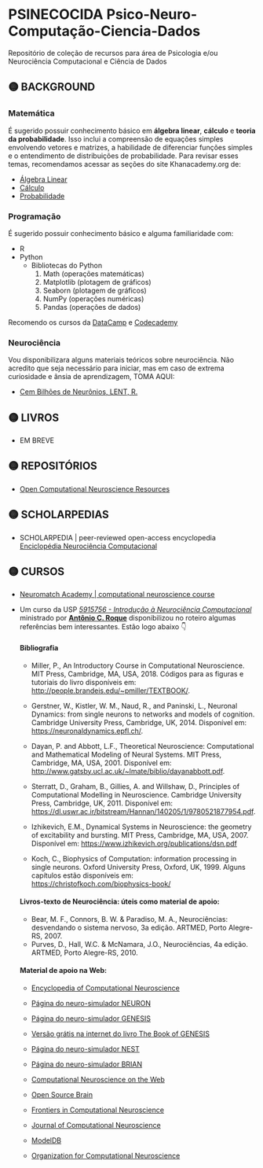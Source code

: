 # PSINECOCIDA Psico-Neuro-Computação-Ciencia-Dados

Repositório de coleção de recursos para área de Psicologia e/ou Neurociência Computacional e Ciência de Dados

## 🟡 BACKGROUND
### Matemática
É sugerido possuir conhecimento básico em **álgebra linear**, **cálculo** e **teoria da probabilidade**. Isso inclui a compreensão de equações simples envolvendo vetores e matrizes, a habilidade de diferenciar funções simples e o entendimento de distribuições de probabilidade. Para revisar esses temas, recomendamos acessar as seções do site Khanacademy.org de:
- [Álgebra Linear](https://www.khanacademy.org/math/linear-algebra)
- [Cálculo](https://www.khanacademy.org/math/differential-calculus)
- [Probabilidade](https://www.khanacademy.org/math/probability)

### Programação 
É sugerido possuir conhecimento básico e alguma familiaridade com:
- R 
- Python 
  - Bibliotecas do Python
    1. Math (operações matemáticas)
    2. Matplotlib (plotagem de gráficos)
    3. Seaborn (plotagem de gráficos)
    4. NumPy (operações numéricas)
    5. Pandas (operações de dados)

Recomendo os cursos da [DataCamp](https://app.datacamp.com/learn/courses/intro-to-python-for-data-science) e [Codecademy](https://www.codecademy.com/learn/learn-intermediate-python-3)

### Neurociência
Vou disponibilizara alguns materiais teóricos sobre neurociência. Não acredito que seja necessário para iniciar, mas em caso de extrema curiosidade e ânsia de aprendizagem, TOMA AQUI:
- [Cem Bilhões de Neurônios, LENT, R.](https://drive.google.com/file/d/1qdIGzEuPfyPYUGri3Oc88XI_k1wpOqkQ/view?usp=sharing)

## 🟡 LIVROS
- EM BREVE
## 🟡 REPOSITÓRIOS
- [Open Computational Neuroscience Resources](https://github.com/ionnss/open-computational-neuroscience-resources)
## 🟡 SCHOLARPEDIAS
- SCHOLARPEDIA | peer-reviewed open-access encyclopedia [Enciclopédia Neurociência Computacional](http://www.scholarpedia.org/article/Encyclopedia_of_computational_neuroscience)
## 🟡 CURSOS
- [Neuromatch Academy | computational neuroscience course](https://compneuro.neuromatch.io/prereqs/ComputationalNeuroscience.html)

- Um curso da USP [_5915756 - Introdução à Neurociência Computacional_](https://edisciplinas.usp.br/pluginfile.php/7684114/mod_resource/content/1/Roteiro%20-%20Introduc%CC%A7a%CC%83o%20a%CC%80%20Neurocie%CC%82ncia%20Computacional%202023.pdf) ministrado por [**Antônio C. Roque**](antonior@usp.br) disponibilizou no roteiro algumas referências bem interessantes. Estão logo abaixo 👇

  #### Bibliografia
  - Miller, P., An Introductory Course in Computational Neuroscience. MIT Press, Cambridge, MA, USA, 2018. Códigos para as figuras e tutoriais do livro disponíveis em: http://people.brandeis.edu/~pmiller/TEXTBOOK/.
  
  - Gerstner, W., Kistler, W. M., Naud, R., and Paninski, L., Neuronal Dynamics: from single
  neurons to networks and models of cognition. Cambridge University Press, Cambridge, UK, 2014. Disponível em: https://neuronaldynamics.epfl.ch/.
  
  - Dayan, P. and Abbott, L.F., Theoretical Neuroscience: Computational and Mathematical Modeling
  of Neural Systems. MIT Press, Cambridge, MA, USA, 2001. Disponível em: http://www.gatsby.ucl.ac.uk/~lmate/biblio/dayanabbott.pdf.
  
  - Sterratt, D., Graham, B., Gillies, A. and Willshaw, D., Principles of Computational Modelling
  in Neuroscience. Cambridge University Press, Cambridge, UK, 2011. Disponível em: https://dl.uswr.ac.ir/bitstream/Hannan/140205/1/9780521877954.pdf.
  
  - Izhikevich, E.M., Dynamical Systems in Neuroscience: the geometry of excitability and bursting.
  MIT Press, Cambridge, MA, USA, 2007. Disponível em: https://www.izhikevich.org/publications/dsn.pdf
  
  - Koch, C., Biophysics of Computation: information processing in single neurons. Oxford University Press, Oxford, UK, 1999. Alguns capítulos estão disponíveis em: https://christofkoch.com/biophysics-book/
  
  #### Livros-texto de Neurociência: úteis como material de apoio:
  - Bear, M. F., Connors, B. W. & Paradiso, M. A., Neurociências: desvendando o sistema nervoso, 3a
  edição. ARTMED, Porto Alegre-RS, 2007.
  - Purves, D., Hall, W.C. & McNamara, J.O., Neurociências, 4a edição. ARTMED, Porto
  Alegre-RS, 2010.
  
  #### Material de apoio na Web: 
  - [Encyclopedia of Computational Neuroscience](http://www.scholarpedia.org/article/Encyclopedia_of_computational_neuroscience)
  
  - [Página do neuro-simulador NEURON](http://www.neuron.yale.edu/neuron/)
  
  - [Página do neuro-simulador GENESIS](http://genesis-sim.org/)
  
  - [Versão grátis na internet do livro The Book of GENESIS](http://www.genesis-sim.org/GENESIS/bog/bog.html)
  
  - [Página do neuro-simulador NEST](https://www.nest-simulator.org/)
  
  - [Página do neuro-simulador BRIAN](http://briansimulator.org/)
  
  - [Computational Neuroscience on the Web](https://compneuroweb.com/)
  
  - [Open Source Brain](http://www.opensourcebrain.org)
  
  - [Frontiers in Computational Neuroscience](http://journal.frontiersin.org/journal/computational-neuroscience)
  
  - [Journal of Computational Neuroscience](https://www.springer.com/journal/10827)

  - [ModelDB](https://senselab.med.yale.edu/ModelDB/)

  - [Organization for Computational Neuroscience](http://www.cnsorg.org)
